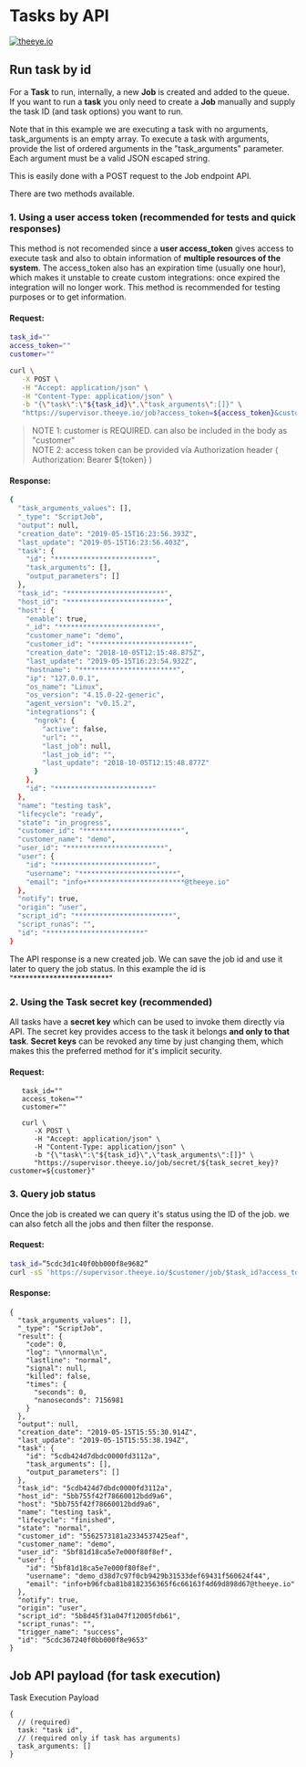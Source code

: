 # Tasks by API

[![theeye.io](https://theeye.io/img/logo2.png)](https://theeye.io/en/index.html)

## Run task by id

For a **Task** to run, internally, a new **Job** is created and added to the queue. If you want to run a **task** you only need to create a **Job** manually and supply the task ID \(and task options\) you want to run.

Note that in this example we are executing a task with no arguments, task_arguments is an empty array.
To execute a task with arguments, provide the list of ordered arguments in the "task_arguments" parameter.
Each argument must be a valid JSON escaped string.

This is easily done with a POST request to the Job endpoint API.

There are two methods available.

### 1. Using a user access token \(recommended for tests and quick responses\)

   This method is not recomended since a **user access\_token** gives access to execute task and also to obtain information of **multiple resources of the system**. The access\_token also has an expiration time \(usually one hour\), which makes it unstable to create custom integrations: once expired the integration will no longer work. This method is recommended for testing purposes or to get information.

#### **Request:**

   ```bash
   task_id=""
   access_token=""
   customer=""
   
   curl \
      -X POST \
      -H "Accept: application/json" \
      -H "Content-Type: application/json" \
      -b "{\"task\":\"${task_id}\",\"task_arguments\":[]}" \
      "https://supervisor.theeye.io/job?access_token=${access_token}&customer=${customer}"
   ```

   > NOTE 1: customer is REQUIRED. can also be included in the body as "customer"  
   > NOTE 2: access token can be provided vía Authorization header \( Authorization: Bearer ${token} \)


#### **Response:**

```bash
{
  "task_arguments_values": [],
  "_type": "ScriptJob",
  "output": null,
  "creation_date": "2019-05-15T16:23:56.393Z",
  "last_update": "2019-05-15T16:23:56.403Z",
  "task": {
    "id": "************************",
    "task_arguments": [],
    "output_parameters": []
  },
  "task_id": "************************",
  "host_id": "************************",
  "host": {
    "enable": true,
    "_id": "************************",
    "customer_name": "demo",
    "customer_id": "************************",
    "creation_date": "2018-10-05T12:15:48.875Z",
    "last_update": "2019-05-15T16:23:54.932Z",
    "hostname": "************************",
    "ip": "127.0.0.1",
    "os_name": "Linux",
    "os_version": "4.15.0-22-generic",
    "agent_version": "v0.15.2",
    "integrations": {
      "ngrok": {
        "active": false,
        "url": "",
        "last_job": null,
        "last_job_id": "",
        "last_update": "2018-10-05T12:15:48.877Z"
      }
    },
    "id": "************************"
  },
  "name": "testing task",
  "lifecycle": "ready",
  "state": "in_progress",
  "customer_id": "************************",
  "customer_name": "demo",
  "user_id": "************************",
  "user": {
    "id": "************************",
    "username": "************************",
    "email": "info+************************@theeye.io"
  },
  "notify": true,
  "origin": "user",
  "script_id": "************************",
  "script_runas": "",
  "id": "************************"
}
```
The API response is a new created job. We can save the job id and use it later to query the job status.
In this example the id is "************************"

### 2. Using the Task secret key \(recommended\)

   All tasks have a **secret key** which can be used to invoke them directly via API. The secret key provides access to the task it belongs **and only to that task**. **Secret keys** can be revoked any time by just changing them, which makes this the preferred method for it's implicit security.

#### **Request:**
```text
   task_id=""
   access_token=""
   customer=""
   
   curl \
      -X POST \
      -H "Accept: application/json" \
      -H "Content-Type: application/json" \
      -b "{\"task\":\"${task_id}\",\"task_arguments\":[]}" \
      "https://supervisor.theeye.io/job/secret/${task_secret_key}?customer=${customer}"
```

### 3. Query job status

Once the job is created we can query it's status using the ID of the job. we can also fetch all the jobs and then filter the response.

#### **Request:**
```bash
task_id=”5cdc3d1c40f0bb000f8e9682”
curl -sS 'https://supervisor.theeye.io/$customer/job/$task_id?access_token=$accesstoken' | jq -r .
```

#### **Response:**
```
{
  "task_arguments_values": [],
  "_type": "ScriptJob",
  "result": {
    "code": 0,
    "log": "\nnormal\n",
    "lastline": "normal",
    "signal": null,
    "killed": false,
    "times": {
      "seconds": 0,
      "nanoseconds": 7156981
    }
  },
  "output": null,
  "creation_date": "2019-05-15T15:55:30.914Z",
  "last_update": "2019-05-15T15:55:38.194Z",
  "task": {
    "id": "5cdb424d7dbdc0000fd3112a",
    "task_arguments": [],
    "output_parameters": []
  },
  "task_id": "5cdb424d7dbdc0000fd3112a",
  "host_id": "5bb755f42f78660012bdd9a6",
  "host": "5bb755f42f78660012bdd9a6",
  "name": "testing task",
  "lifecycle": "finished",
  "state": "normal",
  "customer_id": "5562573181a2334537425eaf",
  "customer_name": "demo",
  "user_id": "5bf81d18ca5e7e000f80f8ef",
  "user": {
    "id": "5bf81d18ca5e7e000f80f8ef",
    "username": "demo_d38d7c97f0cb9429b31533def69431f560624f44",
    "email": "info+b96fcba81b8182356365f6c66163f4d69d898d67@theeye.io"
  },
  "notify": true,
  "origin": "user",
  "script_id": "5b8d45f31a047f12005fdb61",
  "script_runas": "",
  "trigger_name": "success",
  "id": "5cdc367240f0bb000f8e9653"
}
```


## Job API payload \(for task execution\)

Task Execution Payload

```text
{
  // (required)
  task: "task id",
  // (required only if task has arguments)
  task_arguments: []
}
```

